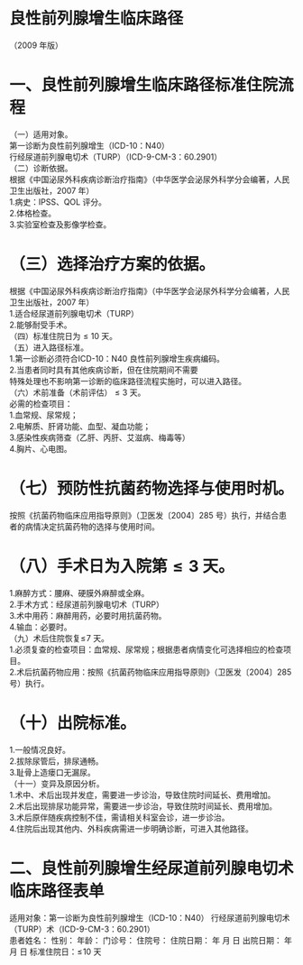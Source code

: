 # 良性前列腺增生临床路径  
（2009 年版）  
# 一、良性前列腺增生临床路径标准住院流程  
（一）适用对象。  
第一诊断为良性前列腺增生（ICD-10：N40）  
行经尿道前列腺电切术（TURP）（ICD-9-CM-3：60.2901）  
（二）诊断依据。  
根据《中国泌尿外科疾病诊断治疗指南》（中华医学会泌尿外科学分会编著，人民卫生出版社，2007 年）  
1.病史：IPSS、QOL 评分。  
2.体格检查。  
3.实验室检查及影像学检查。  
# （三）选择治疗方案的依据。  
根据《中国泌尿外科疾病诊断治疗指南》（中华医学会泌尿外科学分会编著，人民卫生出版社，2007 年）  
1.适合经尿道前列腺电切术（TURP）  
2.能够耐受手术。  
（四）标准住院日为${\leqslant}10$ 天。  
（五）进入路径标准。  
1.第一诊断必须符合ICD-10：N40 良性前列腺增生疾病编码。  
2.当患者同时具有其他疾病诊断，但在住院期间不需要  
特殊处理也不影响第一诊断的临床路径流程实施时，可以进入路径。  
（六）术前准备（术前评估）${\leqslant}3$ 天。  
必需的检查项目：  
1.血常规、尿常规；  
2.电解质、肝肾功能、血型、凝血功能；  
3.感染性疾病筛查（乙肝、丙肝、艾滋病、梅毒等）  
4.胸片、心电图。  
# （七）预防性抗菌药物选择与使用时机。  
按照《抗菌药物临床应用指导原则》（卫医发〔2004〕285 号）执行，并结合患者的病情决定抗菌药物的选择与使用时间。  
# （八）手术日为入院第${\leqslant}3$ 天。  
1.麻醉方式：腰麻、硬膜外麻醉或全麻。  
2.手术方式：经尿道前列腺电切术（TURP）  
3.术中用药：麻醉用药，必要时用抗菌药物。  
4.输血：必要时。  
（九）术后住院恢复$\leqslant\!7$ 天。  
1.必须复查的检查项目：血常规、尿常规；根据患者病情变化可选择相应的检查项目。  
2.术后抗菌药物应用：按照《抗菌药物临床应用指导原则》（卫医发〔2004〕285 号）执行。  
# （十）出院标准。  
1.一般情况良好。  
2.拔除尿管后，排尿通畅。  
3.耻骨上造瘘口无漏尿。  
（十一）变异及原因分析。  
1.术中、术后出现并发症，需要进一步诊治，导致住院时间延长、费用增加。  
2.术后出现排尿功能异常，需要进一步诊治，导致住院时间延长、费用增加。  
3.术后原伴随疾病控制不佳，需请相关科室会诊，进一步诊治。  
4.住院后出现其他内、外科疾病需进一步明确诊断，可进入其他路径。  
# 二、良性前列腺增生经尿道前列腺电切术临床路径表单  
适用对象：第一诊断为良性前列腺增生（ICD-10：N40） 行经尿道前列腺电切术（TURP）术（ICD-9-CM-3：60.2901）  
患者姓名：         性别：      年龄：     门诊号：          住院号：           住院日期：     年  月  日      出院日期：     年  月  日   标准住院日：$\leqslant\!10$ 天  

